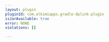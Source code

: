 ```yaml
---
layout: plugin
pluginId: com.alkimiapps.gradle-dplink-plugin
isJarAvailable: true
error: NONE
violations: []

---
```

